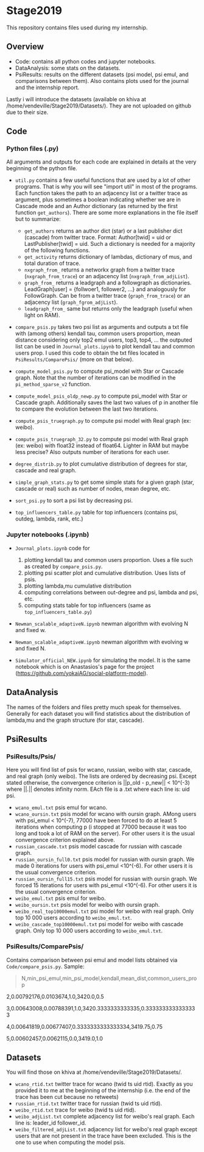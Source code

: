 # Stage2019

This repository contains files used during my internship.

## Overview
- Code: contains all python codes and jupyter notebooks.
- DataAnalysis: some stats on the datasets.
- PsiResults: results on the different datasets (psi model, psi emul, and comparisons between them). Also contains plots used for the journal and the internship report.

Lastly i will introduce the datasets (available on khiva at /home/vendeville/Stage2019/Datasets/). They are not uploaded on github due to their size.

## Code

### Python files (.py)
All arguments and outputs for each code are explained in details at the very beginning of the python file.
- `util.py` contains a few useful functions that are used by a lot of other programs. That is why you will see "import util" in most of the programs. Each function takes the path to an adjacency list or a twitter trace as argument, plus sometimes a boolean indicating whether we are in Cascade mode and an Author dictionary (as returned by the first function `get_authors`). There are some more explanations in the file itself but to summarize:
  - `get_authors` returns an author dict (star) or a last publisher dict (cascade) from twitter trace. Format: Author[twid] = uid or LastPublisher[twid] = uid. Such a dictionary is needed for a majority of the following functions.
  - `get_activity` returns dictionary of lambdas, dictionary of mus, and total duration of trace.
  - `nxgraph_from_` returns a networkx graph from a twitter trace (`nxgraph_from_trace`) or an adjacency list (`nxgraph_from_adjList`).
  - `graph_from_` returns a leadgraph and a followgraph as dictionaries. LeadGraph[user] = {follwoer1, follower2, ...} and analogously for FollowGraph. Can be from a twitter trace (`graph_from_trace`) or an adjacency list (`graph_fgrom_adjList`).
  - `leadgraph_from_` same but returns only the leadgraph (useful when light on RAM).
  
- `compare_psis.py` takes two psi list as arguments and outputs a txt file with (among others) kendall tau, common users proportion, mean distance considering only top2 emul users, top3, top4, ... the outputed list can be used in `Journal_plots.ipynb` to plot kendall tau and common users prop. I used this code to obtain the txt files located in `PsiResults/ComparePsis/` (more on that below).

- `compute_model_psis.py` to compute psi_model with Star or Cascade graph. Note that the number of iterations can be modified in the `pi_method_sparse_v2` function.

- `compute_model_psis_oldp_newp.py` to compute psi_model with Star or Cascade graph. Additionally saves the last two values of p in another file to compare the evolution between the last two iterations.

- `compute_psis_truegraph.py` to compute psi model with Real graph (ex: weibo). 

- `compute_psis_truegraph_32.py` to compute psi model with Real graph (ex: weibo) with float32 instead of float64. Lighter in RAM but maybe less precise? Also outputs number of iterations for each user.

- `degree_distrib.py` to plot cumulative distribution of degrees for star, cascade and real graph.

- `simple_graph_stats.py` to get some simple stats for a given graph (star, cascade or real) such as number of nodes, mean degree, etc.

- `sort_psi.py` to sort a psi list by decreasing psi.

- `top_influencers_table.py` table for top influencers (contains psi, outdeg, lambda, rank, etc.)


### Jupyter notebooks (.ipynb)
- `Journal_plots.ipynb` code for 
  1. plotting kendall tau and common users proportion. Uses a file such as created by `compare_psis.py`.
  2. plotting psi scatter plot and cumulative distribution. Uses lists of psis.
  3. plotting lambda,mu cumulative distribution
  4. computing correlations between out-degree and psi, lambda and psi, etc.
  5. computing stats table for top influencers (same as `top_influencers_table.py`)
  
- `Newman_scalable_adaptiveN.ipynb` newman algorithm with evolving N and fixed w.

- `Newman_scalable_adaptiveW.ipynb` newman algorithm with evolving w and fixed N.

- `Simulator_official_NEW.ipynb` for simulating the model. It is the same notebook which is on Anastasios's page for the project (https://github.com/yokaiAG/social-platform-model).


## DataAnalysis
The names of the folders and files pretty much speak for themselves. Generally for each dataset you will find statistics about the distribution of lambda,mu and the graph structure (for star, cascade).


## PsiResults

### PsiResults/Psis/
Here you will find list of psis for wcano, russian, weibo with star, cascade, and real graph (only weibo). The lists are ordered by decreasing psi. Except stated otherwise, the convergence criterion is ||p_old - p_new|| < 10^(-3) where ||.|| denotes infinity norm. EAch file is a .txt where each line is: uid psi.
- `wcano_emul.txt` psis emul for wcano.
- `wcano_oursin.txt` psis model for wcano with oursin graph. AMong users with psi_emul < 10^(-7), 77000 have been forced to do at least 5 iterations when computing p (i stopped at 77000 because it was too long and took a lot of RAM on the server). For other users it is the usual convergence criterion explained above.
- `russian_cascade.txt` psis model cascade for russian with cascade graph.
- `russian_oursin_full0.txt` psis model for russian with oursin graph. We made 0 iterations for users with psi_emul <10^(-6). For other users it is the usual convergence criterion.
- `russian_oursin_full15.txt` psis model for russian with oursin graph. We forced 15 iterations for users with psi_emul <10^(-6). For other users it is the usual convergence criterion.
- `weibo_emul.txt` psis emul for weibo.
- `weibo_oursin.txt` psis model for weibo with oursin graph.
- `weibo_real_top10000emul.txt` psi model for weibo with real graph. Only top 10 000 users according to `weibo_emul.txt`.
- `weibo_cascade_top10000emul.txt` psi model for weibo with cascade graph. Only top 10 000 users according to `weibo_emul.txt`.

### PsiResults/ComparePsis/
Contains comparison between psi emul and model lists obtained via `Code/compare_psis.py`. Sample:
> N,min_psi_emul,min_psi_model,kendall,mean_dist,common_users_prop

2,0.00792176,0.0103674,1.0,3420.0,0.5

3,0.00643008,0.00788391,1.0,3420.3333333333335,0.3333333333333333

4,0.00641819,0.00677407,0.3333333333333334,3419.75,0.75

5,0.00602457,0.0062115,0.0,3419.0,1.0


## Datasets
You will find those on khiva at /home/vendeville/Stage2019/Datasets/.
- `wcano_rtid.txt` twitter trace for wcano (twid ts uid rtid). Exactly as you provided it to me at the beginning of the internship (i.e. the end of the trace has been cut because no retweets)
- `russian_rtid.txt` twitter trace for russian (twid ts uid rtid).
- `weibo_rtid.txt` trace for weibo (twid ts uid rtid).
- `weibo_adjList.txt` complete adjacency list for weibo's real graph. Each line is: leader_id follower_id.
- `weibo_filtered_adjList.txt` adjacency list for weibo's real graph except users that are not present in the trace have been excluded. This is the one to use when computing the model psis.
